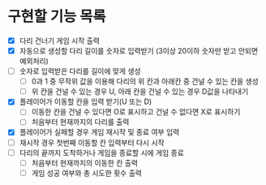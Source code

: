 # 구현할 기능 목록

- [x] 다리 건너기 게임 시작 출력
- [x] 자동으로 생성할 다리 길이를 숫자로 입력받기 (3이상 20이하 숫자만 받고 안되면 예외처리)
- [ ] 숫자로 입력받은 다리를 길이에 맞게 생성
    - [ ] 0과 1 중 무작위 값을 이용해 다리의 위 칸과 아래칸 중 건널 수 있는 칸을 생성
    - [ ] 위 칸을 건널 수 있는 경우 U, 아래 칸을 건널 수 있는 경우 D값을 나타내기
- [x] 플레이어가 이동할 칸을 입력 받기(U 또는 D)
    - [ ] 이동한 칸을 건널 수 있다면 O로 표시하고 건널 수 없다면 X로 표시하기
    - [ ] 처음부터 현재까지의 다리를 출력
- [x] 플레이어가 실패할 경우 게임 재시작 및 종료 여부 입력 
- [ ] 재시작 경우 첫번째 이동할 칸 입력부터 다시 시작
- [ ] 다리의 끝까지 도착하거나 게임을 종료할 시에 게임 종료
    - [ ] 처음부터 현재까지의 이동한 칸 출력
    - [ ] 게임 성공 여부와 총 시도한 횟수 출력